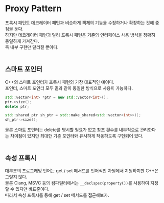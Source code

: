 # Proxy Pattern  

프록시 패턴도 데코레이터 패턴과 비슷하게 객체의 기능을 수정하거나 확장하는 것에 중점을 둔다.  
하지만 데코레이터 패턴과 달리 프록시 패턴은 기존의 인터페이스 사용 방식을 정확히 동일하게 가져간다.  
즉 내부 구현만 달라질 뿐이다.  
&nbsp;  

## 스마트 포인터  

C++의 스마트 포인터가 프록시 패턴의 가장 대표적인 예이다.  
포인터, 스마트 포인터 모두 밑과 같이 동일한 방식으로 사용이 가능하다.  
```c++
std::vector<int> *ptr = new std::vector<int>();
ptr->size();
delete ptr;

std::shared_ptr sh_ptr = std::make_shared<std::vector<int>>();
sh_ptr->size();
```
물론 스마트 포인터는 delete를 명시할 필요가 없고 참조 횟수를 내부적으로 관리한다는 차이점이 있지만 최대한 기존 포인터와 유사하게 작동하도록 구현되어 있다.   
&nbsp;  

## 속성 프록시  

대부분의 프로그래밍 언어는 get / set 메서드를 언어적인 차원에서 지원하지만 C++은 그렇지 않다.  
물론 Clang, MSVC 등의 컴파일러에서는 ```__declspec(property())```를 사용하여 지정할 수 있지만 비표준이다.  
따라서 속성 프록시를 통해 get / set 메서드를 접근해보자.  
```c++

```
